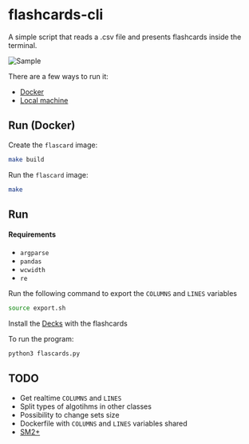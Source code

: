 # flashcards-cli

A simple script that reads a .csv file and presents flashcards inside the terminal.

![Sample](./assets/sample.gif)

There are a few ways to run it:

- [Docker](#run-\(docker\))
- [Local machine](#run)

## Run (Docker)

Create the `flascard` image:

```sh
make build
```

Run the `flascard` image:

```sh
make
```

## Run

#### Requirements

- `argparse`
- `pandas`
- `wcwidth`
- `re`

Run the following command to export the `COLUMNS` and `LINES` variables

```bash
source export.sh
```

Install the [Decks](https://github.com/HTsuyoshi/jp-flash-decks) with the flashcards

To run the program:

```bash
python3 flascards.py
```

## TODO

- Get realtime `COLUMNS` and `LINES`
- Split types of algotihms in other classes
- Possibility to change sets size
- Dockerfile with `COLUMNS` and `LINES` variables shared
- [SM2+](http://www.blueraja.com/blog/477/a-better-spaced-repetition-learning-algorithm-sm2)
